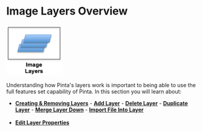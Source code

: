 # Image Layers Overview

![image layer icon](img/imagelayericon.png)

Understanding how Pinta's layers work is important to being able to use the full features set capability of Pinta. In this section you will learn about: 

  -  [**Creating & Removing Layers**](layers.md) 
    -  [**Add Layer**](layers.md#add-layers)
    -  [**Delete Layer**](layers.md#delete-layers)
    -  [**Duplicate Layer**](layers.md#duplicate-layers)
    -  [**Merge Layer Down**](layers.md#merge-layer-down)
    -  [**Import File Into Layer**](layers.md#import-file-into-layer)  
     &nbsp;  
  -  [**Edit Layer Properties**](edit.md) 